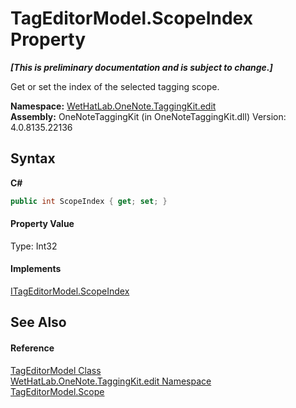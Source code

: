 # TagEditorModel.ScopeIndex Property 
 _**\[This is preliminary documentation and is subject to change.\]**_

Get or set the index of the selected tagging scope. 

**Namespace:**&nbsp;<a href="60ca3730-00cd-fce3-4009-523f3952fd9e.md">WetHatLab.OneNote.TaggingKit.edit</a><br />**Assembly:**&nbsp;OneNoteTaggingKit (in OneNoteTaggingKit.dll) Version: 4.0.8135.22136

## Syntax

**C#**<br />
``` C#
public int ScopeIndex { get; set; }
```


#### Property Value
Type: Int32

#### Implements
<a href="ace2e965-0a20-0870-32bc-5589ec7ad374.md">ITagEditorModel.ScopeIndex</a><br />

## See Also


#### Reference
<a href="d0783a73-0ba1-b750-13e8-e19b790c09dd.md">TagEditorModel Class</a><br /><a href="60ca3730-00cd-fce3-4009-523f3952fd9e.md">WetHatLab.OneNote.TaggingKit.edit Namespace</a><br /><a href="d14a67c9-7066-44f8-6ffa-6a9f40ea8371.md">TagEditorModel.Scope</a><br />